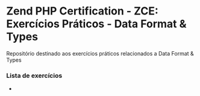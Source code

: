 # Zend PHP Certification - ZCE: Exercícios Práticos - Data Format & Types

Repositório destinado aos exercícios práticos relacionados a Data Format & Types

### Lista de exercícios
- 
